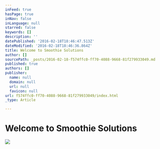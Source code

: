 ```yaml
---
inFeed: true
hasPage: true
inNav: false
inLanguage: null
starred: false
keywords: []
description: ''
datePublished: '2016-02-18T18:46:47.513Z'
dateModified: '2016-02-18T18:46:36.864Z'
title: Welcome to Smoothie Solutions
author: []
sourcePath: _posts/2016-02-18-f574ffc0-ff70-4088-9668-81f279933049.md
published: true
authors: []
publisher:
  name: null
  domain: null
  url: null
  favicon: null
url: f574ffc0-ff70-4088-9668-81f279933049/index.html
_type: Article

---
```

# Welcome to Smoothie Solutions
![](https://the-grid-user-content.s3-us-west-2.amazonaws.com/0ac75d31-85f5-4f20-8c69-b88c38d281ce.jpg)